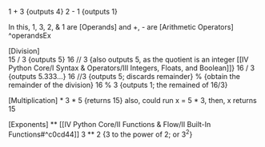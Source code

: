 1 + 3 {outputs 4}
2 - 1 {outputs 1}

In this, 1, 3, 2, & 1 are [Operands] and +, - are [Arithmetic Operators] ^operandsEx

[Division] \
15 / 3 {outputs 5}
	16 // 3 {also outputs 5, as the quotient is an integer [[IV Python Core/I Syntax & Operators/III Integers, Floats, and Boolean]]}
		16 / 3 {outputs 5.333...}
		16 //3 {outputs 5; discards remainder}
	% {obtain the remainder of the division}
		16 % 3 {outputs 1; the remained of 16/3}

[Multiplication] *
	3 * 5 {returns 15}
		also, could run x = 5 * 3, then, x returns 15

[Exponents] ** [[IV Python Core/II Functions & Flow/II Built-In Functions#^c0cd44]]
	3 ** 2 {3 to the power of 2; or $3^2$}